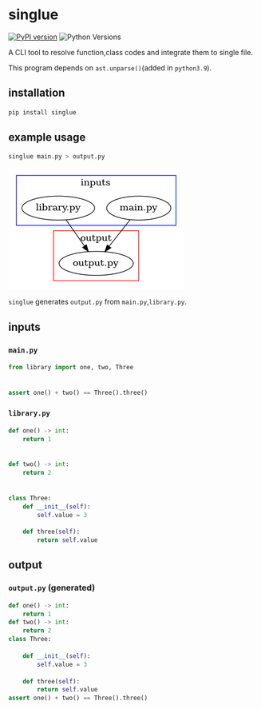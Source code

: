 # singlue
[![PyPI version](https://badge.fury.io/py/singlue.svg)](https://pypi.org/project/singlue/)
![Python Versions](https://img.shields.io/pypi/pyversions/singlue.svg)


A CLI tool to resolve function,class codes and integrate them to single file.

This program depends on `ast.unparse()`(added in `python3.9`).

## installation
```sh
pip install singlue
```

## example usage

```sh
singlue main.py > output.py
```

![image](./resource/image.png)

`singlue` generates `output.py` from `main.py`,`library.py`.


## inputs

### `main.py`
```python
from library import one, two, Three


assert one() + two() == Three().three()
```

### `library.py`
```python
def one() -> int:
    return 1


def two() -> int:
    return 2


class Three:
    def __init__(self):
        self.value = 3

    def three(self):
        return self.value
```
## output

### `output.py` (generated)
```python
def one() -> int:
    return 1
def two() -> int:
    return 2
class Three:

    def __init__(self):
        self.value = 3

    def three(self):
        return self.value
assert one() + two() == Three().three()
```
